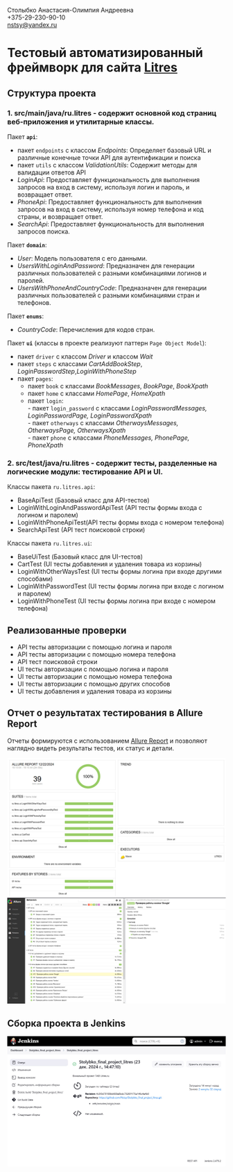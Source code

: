 Столыбко Анастасия-Олимпия Андреевна\
+375-29-230-90-10\
nstsy@yandex.ru


# Тестовый автоматизированный фреймворк для сайта [Litres](https://litres.com)


## Структура проекта
### 1. src/main/java/ru.litres - содержит основной код страниц веб-приложения и утилитарные классы.
Пакет **`api`**: 
- пакет `endpoints` c классом *Endpoints*: Определяет базовый URL и различные конечные точки API для аутентификации и поиска
- пакет `utils` c классом *ValidationUtils*: Содержит методы для валидации ответов API
- *LoginApi*: Предоставляет функциональность для выполнения запросов на вход в систему, используя логин и пароль, и возвращает ответ.
- *PhoneApi*: Предоставляет функциональность для выполнения запросов на вход в систему, используя номер телефона и код страны, и возвращает ответ.
- *SearchApi*: Предоставляет функциональность для выполнения запросов поиска.

Пакет **`domain`**:
- *User*: Модель пользователя с его данными.
- *UsersWithLoginAndPassword*: Предназначен для генерации различных пользователей с разными комбинациями логинов и паролей.
- *UsersWithPhoneAndCountryCode*: Предназначен для генерации различных пользователей с разными комбинациями стран и телефонов.

Пакет **`enums`**:
- *CountryCode*: Перечисления для кодов стран.

Пакет **`ui`** (классы в проекте реализуют паттерн `Page Object Model`):
- пакет `driver` с классом *Driver* и классом *Wait*
- пакет `steps` с классами *CartAddBookStep*, *LoginPasswordStep*,*LoginWithPhoneStep*
- пакет `pages`:
     - пакет `book` с классами *BookMessages*, *BookPage*, *BookXpath*
     - пакет `home` с классами *HomePage*, *HomeXpath*
     - пакет `login`:\
                       - пакет `login_password` с классами *LoginPasswordMessages, LoginPasswordPage, LoginPasswordXpath*\
                       - пакет `otherways` с классами *OtherwaysMessages, OtherwaysPage, OtherwaysXpath*\
                       - пакет `phone` с классами *PhoneMessages, PhonePage, PhoneXpath*
  
### 2. src/test/java/ru.litres - cодержит тесты, разделенные на логические модули: тестирование API и UI.

   Классы пакета `ru.litres.api`:
   - BaseApiTest (Базовый класс для API-тестов)
   - LoginWithLoginAndPasswordApiTest (API тесты формы входа с логином и паролем)
   - LoginWithPhoneApiTest(API тесты формы входа с номером телефона)
   - SearchApiTest (API тест поисковой строки)
   
   Классы пакета `ru.litres.ui`:
   - BaseUiTest (Базовый класс для UI-тестов)
   - CartTest (UI тесты добавления и удаления товара из корзины)
   - LoginWithOtherWaysTest (UI тесты формы логина при входе другими способами)
   - LoginWithPasswordTest (UI тесты формы логина при входе с логином и паролем)
   - LoginWithPhoneTest (UI тесты формы логина при входе с номером телефона)

## Реализованные проверки
- API тесты авторизации с помощью логина и пароля 
- API тесты авторизации с помощью номера телефона
- API тест поисковой строки
- UI тесты авторизации с помощью логина и пароля
- UI тесты авторизации с помощью номера телефона
- UI тесты авторизации с помощью других способов
- UI тесты добавления и удаления товара из корзины

## Отчет о результатах тестирования в Allure Report
Отчеты формируются с использованием [Allure Report](https://docs.qameta.io/allure/#_report) и позволяют наглядно видеть результаты тестов, их статус и детали.  

![Allure](images/a.jpg)
![Allure](images/a1.jpg)
## Сборка проекта в Jenkins

![Jenkins](images/j.jpg)